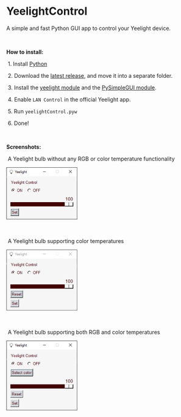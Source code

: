 # YeelightControl
 A simple and fast Python GUI app to control your Yeelight device.

‎‏‏‎ ‎

**How to install:**

​	1. Install [Python](https://www.python.org/downloads/)

​	2. Download the [latest release](https://github.com/TriLinder/YeelightControl/releases), and move it into a separate folder.

​	3. Install the [yeelight module](https://pypi.org/project/yeelight/) and the [PySimpleGUI module](https://pypi.org/project/PySimpleGUI/).

​	4. Enable `LAN Control` in the official Yeelight app. 

​	5. Run `yeelightControl.pyw`

​	6. Done!

‏‏‎ ‎‎‏‏‎ ‎‏‏‎ ‎

**Screenshots:**

​	A Yeelight bulb without any RGB or color temperature functionality

​	<img src="Screenshots/bulbNormal.png" alt="A Yeelight bulb without any RGB or color temperature functionality" style="zoom:75%;" />

​	‏‏‎ ‎‏‏‎ ‎

​	A Yeelight bulb supporting color temperatures

​	<img src="Screenshots/bulbTemp.png" alt="A Yeelight bulb supporting color temperature" style="zoom:75%;" />

​	‏‏‎ ‎

​	A Yeelight bulb supporting both RGB and color temperatures

<img src="Screenshots/bulbColor.png" alt="A Yeelight bulb supporting both RGB and color temperature" style="zoom:75%;" />

